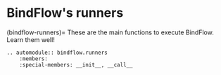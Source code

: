 # BindFlow's runners

(bindflow-runners)=
These are the main functions to execute BindFlow. Learn them well!

```{eval-rst}
.. automodule:: bindflow.runners
    :members:
    :special-members: __init__, __call__
```


